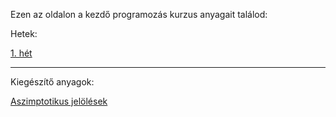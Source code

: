 Ezen az oldalon a kezdő programozás kurzus anyagait találod:

Hetek:

[1. hét](https://tukorama.github.io/kezdo-progkurzus/hetek/1/index.md) 


---

Kiegészítő anyagok:

[Aszimptotikus jelölések](https://tukorama.github.io/kezdo-progkurzus/kiegeszitesek/aszimptotikus.md)